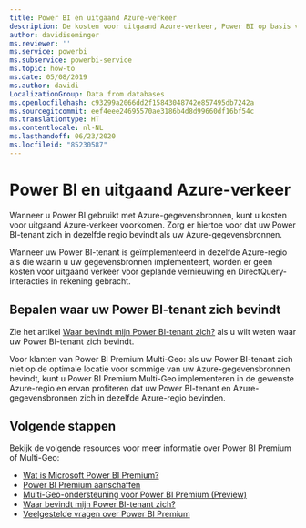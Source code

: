 ```yaml
---
title: Power BI en uitgaand Azure-verkeer
description: De kosten voor uitgaand Azure-verkeer, Power BI op basis van tenantlocatie en Power BI Premium begrijpen
author: davidiseminger
ms.reviewer: ''
ms.service: powerbi
ms.subservice: powerbi-service
ms.topic: how-to
ms.date: 05/08/2019
ms.author: davidi
LocalizationGroup: Data from databases
ms.openlocfilehash: c93299a2066dd2f15843048742e857495db7242a
ms.sourcegitcommit: eef4eee24695570ae3186b4d8d99660df16bf54c
ms.translationtype: HT
ms.contentlocale: nl-NL
ms.lasthandoff: 06/23/2020
ms.locfileid: "85230587"
---
```

# <a name="power-bi-and-azure-egress"></a>Power BI en uitgaand Azure-verkeer

Wanneer u Power BI gebruikt met Azure-gegevensbronnen, kunt u kosten voor uitgaand Azure-verkeer voorkomen. Zorg er hiertoe voor dat uw Power BI-tenant zich in dezelfde regio bevindt als uw Azure-gegevensbronnen.

Wanneer uw Power BI-tenant is geïmplementeerd in dezelfde Azure-regio als die waarin u uw gegevensbronnen implementeert, worden er geen kosten voor uitgaand verkeer voor geplande vernieuwing en DirectQuery-interacties in rekening gebracht. 

## <a name="determining-where-your-power-bi-tenant-is-located"></a>Bepalen waar uw Power BI-tenant zich bevindt

Zie het artikel [Waar bevindt mijn Power BI-tenant zich?](../admin/service-admin-where-is-my-tenant-located.md) als u wilt weten waar uw Power BI-tenant zich bevindt.

Voor klanten van Power BI Premium Multi-Geo: als uw Power BI-tenant zich niet op de optimale locatie voor sommige van uw Azure-gegevensbronnen bevindt, kunt u Power BI Premium Multi-Geo implementeren in de gewenste Azure-regio en ervan profiteren dat uw Power BI-tenant en Azure-gegevensbronnen zich in dezelfde Azure-regio bevinden.

## <a name="next-steps"></a>Volgende stappen

Bekijk de volgende resources voor meer informatie over Power BI Premium of Multi-Geo:

* [Wat is Microsoft Power BI Premium?](../admin/service-premium-what-is.md)
* [Power BI Premium aanschaffen](../admin/service-admin-premium-purchase.md)
* [Multi-Geo-ondersteuning voor Power BI Premium (Preview)](../admin/service-admin-premium-multi-geo.md)
* [Waar bevindt mijn Power BI-tenant zich?](../admin/service-admin-where-is-my-tenant-located.md)
* [Veelgestelde vragen over Power BI Premium](../admin/service-premium-faq.md)
